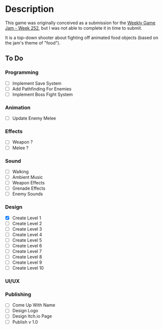# Description
This game was originally conceived as a submission for the [Weekly Game Jam - Week 252](https://itch.io/jam/weekly-game-jam-252), but I was not able to complete it in time to submit.

It is a top-down shooter about fighting off animated food objects (based on the jam's theme of "food").

## To Do

### Programming
- [ ] Implement Save System
- [ ] Add Pathfinding For Enemies
- [ ] Implement Boss Fight System

### Animation
- [ ] Update Enemy Melee

### Effects
- [ ] Weapon ?
- [ ] Melee ?

### Sound
- [ ] Walking
- [ ] Ambient Music
- [ ] Weapon Effects
- [ ] Grenade Effects
- [ ] Enemy Sounds

### Design
- [x] Create Level 1
- [ ] Create Level 2
- [ ] Create Level 3
- [ ] Create Level 4
- [ ] Create Level 5
- [ ] Create Level 6
- [ ] Create Level 7
- [ ] Create Level 8
- [ ] Create Level 9
- [ ] Create Level 10

### UI/UX
 
### Publishing
- [ ] Come Up With Name
- [ ] Design Logo
- [ ] Design Itch.io Page
- [ ] Publish v 1.0